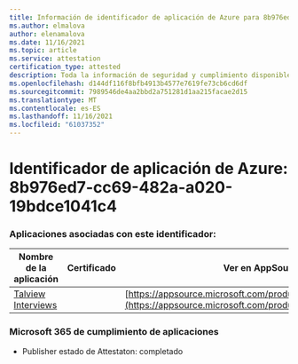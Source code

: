 ```yaml
---
title: Información de identificador de aplicación de Azure para 8b976ed7-cc69-482a-a020-19bdce1041c4
ms.author: elmalova
author: elenamalova
ms.date: 11/16/2021
ms.topic: article
ms.service: attestation
certification_type: attested
description: Toda la información de seguridad y cumplimiento disponible para 8b976ed7-cc69-482a-a020-19bdce1041c4.
ms.openlocfilehash: d144df116f8bfb4913b4577e7619fe73cb6cd6df
ms.sourcegitcommit: 7989546de4aa2bbd2a751281d1aa215facae2d15
ms.translationtype: MT
ms.contentlocale: es-ES
ms.lasthandoff: 11/16/2021
ms.locfileid: "61037352"
---
```

# <a name="azure-app-id-8b976ed7-cc69-482a-a020-19bdce1041c4"></a>Identificador de aplicación de Azure: 8b976ed7-cc69-482a-a020-19bdce1041c4


### <a name="apps-associated-with-this-id"></a>Aplicaciones asociadas con este identificador:
| **Nombre de la aplicación** | **Certificado** | **Ver en AppSource** |
|--------------|---------------|-----------------------|
| [Talview Interviews](https://docs.microsoft.com/microsoft-365-app-certification/forward/WA200002437) |  | [https://appsource.microsoft.com/product/office/WA200002437](https://appsource.microsoft.com/product/office/WA200002437) |

### <a name="microsoft-365-app-compliance-status"></a>Microsoft 365 de cumplimiento de aplicaciones
- Publisher estado de Attestaton: completado

